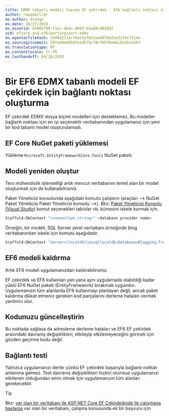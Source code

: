 ```yaml
---
title: EDMX tabanlı modeli taşıma EF çekirdek - EF6 bağlantı noktası oluşturma
author: rowanmiller
ms.author: divega
ms.date: 10/27/2016
ms.assetid: 63003709-f1ec-4bdc-8083-65a60c4826d2
uid: efcore-and-ef6/porting/port-edmx
ms.openlocfilehash: c999d2114c76ee3a7615ae897b42ee3376cff14e
ms.sourcegitcommit: 507a40ed050fee957bcf8cf05f6e0ec8a3b1a363
ms.translationtype: MT
ms.contentlocale: tr-TR
ms.lasthandoff: 04/26/2018
---
```

# <a name="porting-an-ef6-edmx-based-model-to-ef-core"></a>Bir EF6 EDMX tabanlı modeli EF çekirdek için bağlantı noktası oluşturma

EF çekirdek EDMX dosya biçimi modelleri için desteklemez. Bu modeller bağlantı noktası için en iyi seçenektir veritabanından uygulamanız için yeni bir kod tabanlı model oluşturulamadı.

## <a name="install-ef-core-nuget-packages"></a>EF Core NuGet paketi yüklemesi

Yükleme `Microsoft.EntityFrameworkCore.Tools` NuGet paketi.

## <a name="regenerate-the-model"></a>Modeli yeniden oluştur

Ters mühendislik işlevselliği artık mevcut veritabanını temel alan bir model oluşturmak için de kullanabilirsiniz.

Paket Yöneticisi konsolunda aşağıdaki komutu çalıştırın (araçları –> NuGet Paket Yöneticisi Paket Yöneticisi konsolu –>). Bkz: [Paket Yöneticisi Konsolu (Visual Studio)](../../core/miscellaneous/cli/powershell.md) komut seçenekleri tablolar vb. kümesini iskele kurmak için.

``` powershell
Scaffold-DbContext "<connection string>" <database provider name>
```

Örneğin, bir modeli, SQL Server yerel veritabanı örneğinde blog veritabanından iskele için komutu aşağıdadır.

``` powershell
Scaffold-DbContext "Server=(localdb)\mssqllocaldb;Database=Blogging;Trusted_Connection=True;" Microsoft.EntityFrameworkCore.SqlServer
```

## <a name="remove-ef6-model"></a>EF6 modeli kaldırma

Artık EF6 modeli uygulamanızdan kaldırabilirsiniz.

EF çekirdek ve EF6 kullanılan yan yana aynı uygulamada olabildiği kadar yüklü EF6 NuGet paketi (EntityFramework) bırakmak uygundur. Uygulamanızın tüm alanlarda EF6 kullanmayı planlayan değil, ancak paket kaldırma dikkat etmeniz gereken kod parçalarını derleme hataları vermek yardımcı olur.

## <a name="update-your-code"></a>Kodunuzu güncelleştirin

Bu noktada sağlasa da adresleme derleme hataları ve EF6 EF çekirdek arasındaki davranış değişiklikleri, etkileyip etkilemeyeceğini görmek için gözden geçirme kodu değil.

## <a name="test-the-port"></a>Bağlantı testi

Yalnızca uygulamanızı derler çünkü EF çekirdek başarıyla bağlantı noktalı anlamına gelmez. Test davranış değişiklikleri hiçbiri olumsuz uygulamanızı etkilenen olduğundan emin olmak için uygulamanızın tüm alanları gerekecektir.

> [!TIP]
> Bkz: [var olan bir veritabanı ile ASP.NET Core EF Çekirdeğinde ile çalışmaya başlama](xref:core/get-started/aspnetcore/existing-db) var olan bir veritabanı, çalışma konusunda ek bir başvuru için 
